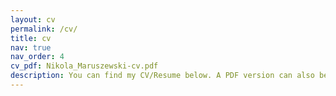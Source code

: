 ```yaml
---
layout: cv
permalink: /cv/
title: cv
nav: true
nav_order: 4
cv_pdf: Nikola_Maruszewski-cv.pdf
description: You can find my CV/Resume below. A PDF version can also be downloaded by clicking the button in the top right.
---
```

